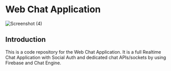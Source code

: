 # Web Chat Application
![Screenshot (4)](https://user-images.githubusercontent.com/65323658/185397507-8c9eeb41-88d1-4d98-aa4c-a63770e2dc30.png)


## Introduction

This is a code repository for the Web Chat Application. It is a full Realtime Chat Application with Social Auth and dedicated chat APIs/sockets by using Firebase and Chat Engine.


